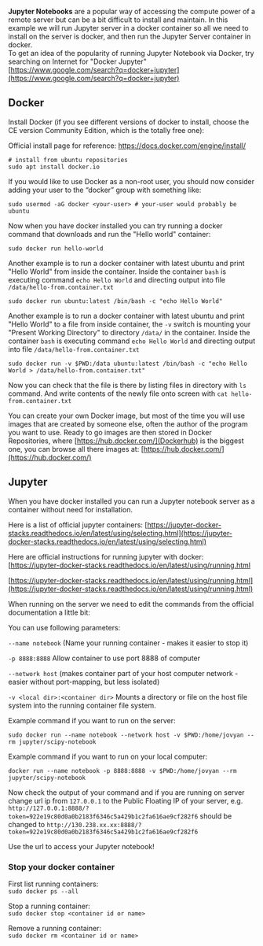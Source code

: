 **Jupyter Notebooks** are a popular way of accessing the compute power of a remote server but can be a bit difficult to install and maintain. In this example we will run Jupyter server in a docker container so all we need to install on the server is docker, and then run the Jupyter Server container in docker.<br>
To get an idea of the popularity of running Jupyter Notebook via Docker, try searching on Internet for "Docker Jupyter" [https://www.google.com/search?q=docker+jupyter](https://www.google.com/search?q=docker+jupyter)

## Docker
Install Docker (if you see different versions of docker to install, choose the CE version Community Edition, which is the totally free one):

Official install page for reference:
https://docs.docker.com/engine/install/

    # install from ubuntu repositories
    sudo apt install docker.io


If you would like to use Docker as a non-root user, you should now consider adding your user to the “docker” group with something like:

    sudo usermod -aG docker <your-user> # your-user would probably be ubuntu

Now when you have docker installed you can try running a docker command that downloads and run the "Hello world" container:

    sudo docker run hello-world

Another example is to run a docker container with latest ubuntu and print "Hello World" from inside the container. Inside the container `bash` is executing command `echo Hello World` and directing output into file `/data/hello-from.container.txt`

    sudo docker run ubuntu:latest /bin/bash -c "echo Hello World"

Another example is to run a docker container with latest ubuntu and print "Hello World" to a file from inside container, the `-v` switch is mounting your "Present Working Directory" to directory `/data/` in the container. Inside the container `bash` is executing command `echo Hello World` and directing output into file `/data/hello-from.container.txt`

    sudo docker run -v $PWD:/data ubuntu:latest /bin/bash -c "echo Hello World > /data/hello-from.container.txt"

Now you can check that the file is there by listing files in directory with `ls` command. And write contents of the newly file onto screen with `cat hello-from.container.txt`

You can create your own Docker image, but most of the time you will use images that are created by someone else, often the author of the program you want to use. Ready to go images are then stored in Docker Repositories, where [https://hub.docker.com/](Dockerhub) is the biggest one, you can browse all there images at: [https://hub.docker.com/](https://hub.docker.com/)


## Jupyter
When you have docker installed you can run a Jupyter notebook server as a container without need for installation.

Here is a list of official jupyter containers: [https://jupyter-docker-stacks.readthedocs.io/en/latest/using/selecting.html](https://jupyter-docker-stacks.readthedocs.io/en/latest/using/selecting.html)

Here are official instructions for running jupyter with docker: [https://jupyter-docker-stacks.readthedocs.io/en/latest/using/running.html

 [https://jupyter-docker-stacks.readthedocs.io/en/latest/using/running.html](https://jupyter-docker-stacks.readthedocs.io/en/latest/using/running.html)

When running on the server we need to edit the commands from the official documentation a little bit:

You can use following parameters:

`--name notebook` (Name your running container - makes it easier to stop it)

`-p 8888:8888` Allow container to use port 8888 of computer

`--network host` (makes container part of your host computer network - easier without port-mapping, but less isolated)

`-v <local dir>:<container dir>` Mounts a directory or file on the host file system into the running container file system.


Example command if you want to run on the server:

    sudo docker run --name notebook --network host -v $PWD:/home/jovyan --rm jupyter/scipy-notebook

Example command if you want to run on your local computer:

    docker run --name notebook -p 8888:8888 -v $PWD:/home/jovyan --rm jupyter/scipy-notebook

Now check the output of your command and if you are running on server change url ip from `127.0.0.1` to the Public Floating IP of your server, e.g. `http://127.0.0.1:8888/?token=922e19c80d0a0b2183f6346c5a429b1c2fa616ae9cf282f6` should be changed to `http://130.238.xx.xx:8888/?token=922e19c80d0a0b2183f6346c5a429b1c2fa616ae9cf282f6`

Use the url to access your Jupyter notebook!



### Stop your docker container

First list running containers:<br>
`sudo docker ps --all`

Stop a running container:<br>
`sudo docker stop <container id or name>`

Remove a running container:<br>
`sudo docker rm <container id or name>`





